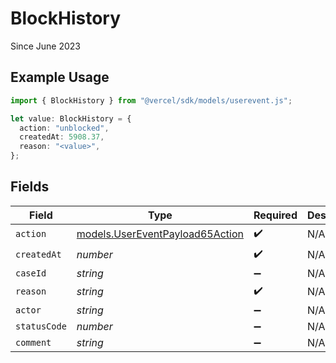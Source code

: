 # BlockHistory

Since June 2023

## Example Usage

```typescript
import { BlockHistory } from "@vercel/sdk/models/userevent.js";

let value: BlockHistory = {
  action: "unblocked",
  createdAt: 5908.37,
  reason: "<value>",
};
```

## Fields

| Field                                                                    | Type                                                                     | Required                                                                 | Description                                                              |
| ------------------------------------------------------------------------ | ------------------------------------------------------------------------ | ------------------------------------------------------------------------ | ------------------------------------------------------------------------ |
| `action`                                                                 | [models.UserEventPayload65Action](../models/usereventpayload65action.md) | :heavy_check_mark:                                                       | N/A                                                                      |
| `createdAt`                                                              | *number*                                                                 | :heavy_check_mark:                                                       | N/A                                                                      |
| `caseId`                                                                 | *string*                                                                 | :heavy_minus_sign:                                                       | N/A                                                                      |
| `reason`                                                                 | *string*                                                                 | :heavy_check_mark:                                                       | N/A                                                                      |
| `actor`                                                                  | *string*                                                                 | :heavy_minus_sign:                                                       | N/A                                                                      |
| `statusCode`                                                             | *number*                                                                 | :heavy_minus_sign:                                                       | N/A                                                                      |
| `comment`                                                                | *string*                                                                 | :heavy_minus_sign:                                                       | N/A                                                                      |